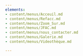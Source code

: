```yaml
---
elements:
- content/menus/Acceuil.md
- content/menus/Refacc.md
- content/menus/Zoom_Sur.md
- content/menus/JFAC.md
- content/menus/nous_contacter.md
- content/menus/Galerie.md
- content/menus/Videothèque.md

---
```

